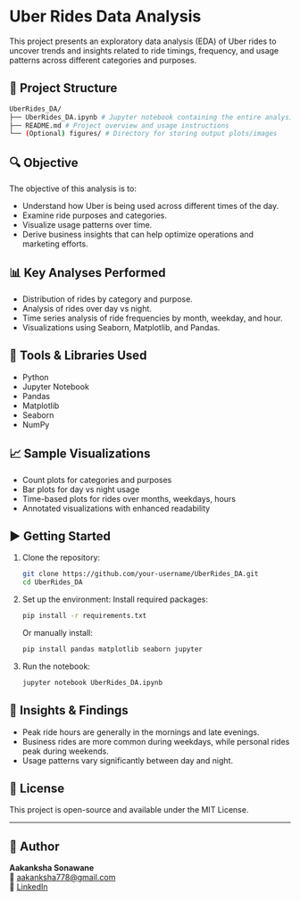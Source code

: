 # Uber Rides Data Analysis

This project presents an exploratory data analysis (EDA) of Uber rides to uncover trends and insights related to ride timings, frequency, and usage patterns across different categories and purposes.

## 📁 Project Structure

```bash 
UberRides_DA/
├── UberRides_DA.ipynb # Jupyter notebook containing the entire analysis
├── README.md # Project overview and usage instructions
└── (Optional) figures/ # Directory for storing output plots/images
```


## 🔍 Objective

The objective of this analysis is to:

- Understand how Uber is being used across different times of the day.
- Examine ride purposes and categories.
- Visualize usage patterns over time.
- Derive business insights that can help optimize operations and marketing efforts.

## 📊 Key Analyses Performed

- Distribution of rides by category and purpose.
- Analysis of rides over day vs night.
- Time series analysis of ride frequencies by month, weekday, and hour.
- Visualizations using Seaborn, Matplotlib, and Pandas.

## 🧰 Tools & Libraries Used

- Python
- Jupyter Notebook
- Pandas
- Matplotlib
- Seaborn
- NumPy

## 📈 Sample Visualizations

- Count plots for categories and purposes
- Bar plots for day vs night usage
- Time-based plots for rides over months, weekdays, hours
- Annotated visualizations with enhanced readability

## ▶️ Getting Started

1. Clone the repository:
    ```bash
    git clone https://github.com/your-username/UberRides_DA.git
    cd UberRides_DA
    ```

2. Set up the environment:
    Install required packages:
    ```bash
    pip install -r requirements.txt
    ```
    Or manually install:
    ```bash
    pip install pandas matplotlib seaborn jupyter
    ```

3. Run the notebook:
    ```bash
    jupyter notebook UberRides_DA.ipynb
    ```

## 📌 Insights & Findings

- Peak ride hours are generally in the mornings and late evenings.
- Business rides are more common during weekdays, while personal rides peak during weekends.
- Usage patterns vary significantly between day and night.

## 📜 License

This project is open-source and available under the MIT License.

---

## 👤 Author

**Aakanksha Sonawane**  
📧 aakanksha778@gmail.com  
🔗 [LinkedIn](https://www.linkedin.com/in/aakanksha-sonawane/)
